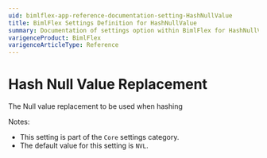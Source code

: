 ```yaml
---
uid: bimlflex-app-reference-documentation-setting-HashNullValue
title: BimlFlex Settings Definition for HashNullValue
summary: Documentation of settings option within BimlFlex for HashNullValue
varigenceProduct: BimlFlex
varigenceArticleType: Reference
---
```


# Hash Null Value Replacement

The Null value replacement to be used when hashing

Notes:
* This setting is part of the `Core` settings category.
 * The default value for this setting is `NVL`.